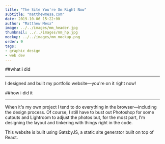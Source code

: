 ```yaml
---
title: "The Site You're On Right Now"
subtitle: "matthewmesa.com"
date: 2019-10-06 15:22:00
author: "Matthew Mesa"
image: ../../images/mm_header.jpg
thumbnail: ../../images/mm_hp.jpg
mockup: ../../images/mm_mockup.png
order: 9
tags:
- graphic design
- web dev
---
```


##what i did

***

I designed and built my portfolio website—you're on it right now!

##how i did it

***

When it's my own project I tend to do everything in the browser—including the design process. Of course, I still have to bust out Photoshop for some cutouts and Lightroom to adjust the photos but, for the most part, I'm designing the layout and tinkering with things right in the code.

This website is built using GatsbyJS, a static site generator built on top of React.

